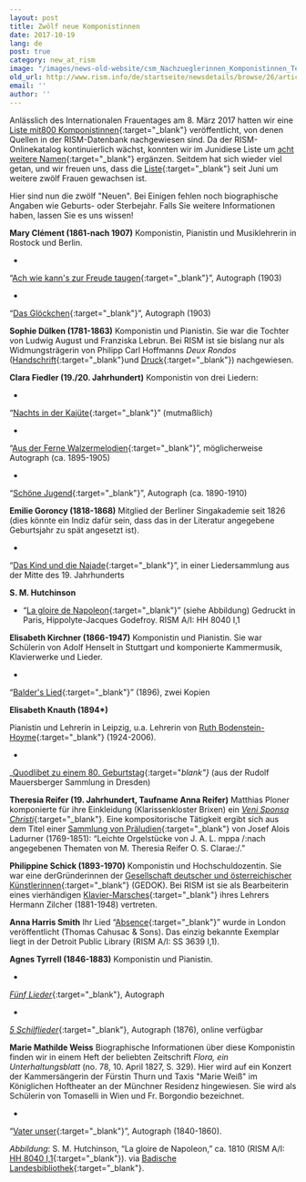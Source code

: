```yaml
---
layout: post
title: Zwölf neue Komponistinnen
date: 2017-10-19
lang: de
post: true
category: new_at_rism
image: "/images/news-old-website/csm_Nachzueglerinnen_Komponistinnen_Teil_II_bddc348214.jpg"
old_url: http://www.rism.info/de/startseite/newsdetails/browse/26/article/64/twelve-more-women-composers.html
email: ''
author: ''
---
```


Anlässlich des Internationalen Frauentages am 8. März 2017 hatten wir eine [Liste mit800 Komponistinnen](/events/2017/03/08/international-womens-day-women-composers-in.html){:target="_blank"} veröffentlicht, von denen Quellen in der RISM-Datenbank nachgewiesen sind. Da der RISM-Onlinekatalog kontinuierlich wächst, konnten wir im Junidiese Liste um [acht weitere Namen](/new_at_rism/2017/06/29/eight-more-women-composers.html){:target="_blank"} ergänzen. Seitdem hat sich wieder viel getan, und wir freuen uns, dass die [Liste](https://docs.google.com/spreadsheets/d/1CsgG08vTu8wL8_K7EDNMlJ7QG904qEwy4vpkvrPBp6g){:target="_blank"} seit Juni um weitere zwölf Frauen gewachsen ist.

Hier sind nun die zwölf "Neuen". Bei Einigen fehlen noch biographische Angaben wie Geburts- oder Sterbejahr. Falls Sie weitere Informationen haben, lassen Sie es uns wissen!

**Mary Clément (1861-nach 1907)**
Komponistin, Pianistin und Musiklehrerin in Rostock und Berlin.

-

“[Ach wie kann's zur Freude taugen](https://opac.rism.info/search?id=1001021061){:target="_blank"}”, Autograph (1903)

-

“[Das Glöckchen](https://opac.rism.info/search?id=1001021064){:target="_blank"}”, Autograph (1903)

**Sophie Dülken (1781-1863)**
Komponistin und Pianistin. Sie war die Tochter von Ludwig August und Franziska Lebrun. Bei RISM ist sie bislang nur als Widmungsträgerin von Philipp Carl Hoffmanns _Deux Rondos_ ([Handschrift](https://opac.rism.info/search?id=452018997&Language=en){:target="_blank"}und [Druck](https://opac.rism.info/search?id=00000990029850&Language=en){:target="_blank"}) nachgewiesen.

**Clara Fiedler (19./20. Jahrhundert)**
Komponistin von drei Liedern:

-

“[Nachts in der Kajüte](https://opac.rism.info/search?id=452017397&Language=en){:target="_blank"}” (mutmaßlich)

-

“[Aus der Ferne Walzermelodien](https://opac.rism.info/search?id=1001020102&Language=en){:target="_blank"}”, möglicherweise Autograph (ca. 1895-1905)

-

“[Schöne Jugend](https://opac.rism.info/search?id=1001021228&Language=en){:target="_blank"}”, Autograph (ca. 1890-1910)


**Emilie Goroncy (1818-1868)**
Mitglied der Berliner Singakademie seit 1826 (dies könnte ein Indiz dafür sein, dass das in der Literatur angegebene Geburtsjahr zu spät angesetzt ist).

-

“[Das Kind und die Najade](https://opac.rism.info/search?id=1001016121&Language=en){:target="_blank"}”, in einer Liedersammlung aus der Mitte des 19. Jahrhunderts

**S. M. Hutchinson**

- “[La gloire de Napoleon](https://opac.rism.info/search?id=00000991021170&Language=en){:target="_blank"}” (siehe Abbildung)
Gedruckt in Paris, Hippolyte-Jacques Godefroy. RISM A/I: HH 8040 I,1


**Elisabeth Kirchner (1866-1947)**
Komponistin und Pianistin. Sie war Schülerin von Adolf Henselt in Stuttgart und komponierte Kammermusik, Klavierwerke und Lieder.

-

“[Balder's Lied](https://opac.rism.info/search?q=Elisabeth+Kirchner+balders&Language=en){:target="_blank"}” (1896), zwei Kopien

**Elisabeth Knauth (1894\*)**

Pianistin und Lehrerin in Leipzig, u.a. Lehrerin von [Ruth Bodenstein-Hoyme](https://de.wikipedia.org/wiki/Ruth_Bodenstein-Hoyme){:target="_blank"} (1924-2006).

-

_[Quodlibet zu einem 80. Geburtstag](https://opac.rism.info/search?id=1001016397&Language=en){:target="_blank"}_ (aus der Rudolf Mauersberger Sammlung in Dresden)


**Theresia Reifer (19. Jahrhundert, Taufname Anna Reifer)**
Matthias Ploner komponierte für ihre Einkleidung (Klarissenkloster Brixen) ein [_Veni Sponsa Christi_](https://opac.rism.info/search?id=1001014411){:target="_blank"}. Eine kompositorische Tätigkeit ergibt sich aus dem Titel einer [Sammlung von Präludien](https://opac.rism.info/search?id=1001014399){:target="_blank"} von Josef Alois Ladurner (1769-1851): “Leichte Orgelstücke von J. A. L. mppa /:nach angegebenen Thematen von M. Theresia Reifer O. S. Clarae:/.”

**Philippine Schick (1893-1970)**
Komponistin und Hochschuldozentin. Sie war eine derGründerinnen der [Gesellschaft deutscher und österreichischer Künstlerinnen](https://gedok.de){:target="_blank"} (GEDOK). Bei RISM ist sie als Bearbeiterin eines vierhändigen [Klavier-Marsches](https://opac.rism.info/search?id=1001016008){:target="_blank"} ihres Lehrers Hermann Zilcher (1881-1948) vertreten.

**Anna Harris Smith**
Ihr Lied “[Absence](https://opac.rism.info/search?id=00000991002557){:target="_blank"}” wurde in London veröffentlicht (Thomas Cahusac & Sons). Das einzig bekannte Exemplar liegt in der Detroit Public Library (RISM A/I: SS 3639 I,1).

**Agnes Tyrrell (1846-1883)**
Komponistin und Pianistin.

-

[_Fünf Lieder_](https://opac.rism.info/search?id=1001020953&Language=en){:target="_blank"}, Autograph

-

[_5 Schilflieder_](https://opac.rism.info/search?id=1001021024&Language=en){:target="_blank"}, Autograph (1876), online verfügbar

**Marie Mathilde Weiss**
Biographische Informationen über diese Komponistin finden wir in einem Heft der beliebten Zeitschrift _Flora, ein Unterhaltungsblatt_ (no. 78, 10. April 1827, S. 329). Hier wird auf ein Konzert der Kammersängerin der Fürstin Thurn und Taxis "Marie Weiß" im Königlichen Hoftheater an der Münchner Residenz hingewiesen. Sie wird als Schülerin von Tomaselli in Wien und Fr. Borgondio bezeichnet.

-

“[Vater unser](https://opac.rism.info/search?id=1001008602&Language=en){:target="_blank"}”, Autograph (1840-1860).

_Abbildung_: S. M. Hutchinson, “La gloire de Napoleon,” ca. 1810 (RISM A/I: [HH 8040 I,1](https://opac.rism.info/search?id=00000991021170&Language=en){:target="_blank"}). via [Badische Landesbibliothek](https://digital.blb-karlsruhe.de/blbihd/content/pageview/512229){:target="_blank"}.
